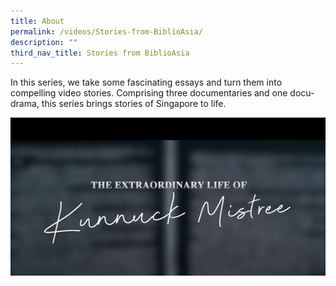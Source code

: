 ```yaml
---
title: About
permalink: /videos/Stories-from-BiblioAsia/
description: ""
third_nav_title: Stories from BiblioAsia
---
```

In this series, we take some fascinating essays and turn them into compelling video stories. Comprising three documentaries and one docu-drama, this series brings stories of Singapore to life.

![](/images/Videos:%20BA%20Stories/extraordinary%20life%20of%20kunnuck%20mistree.png)